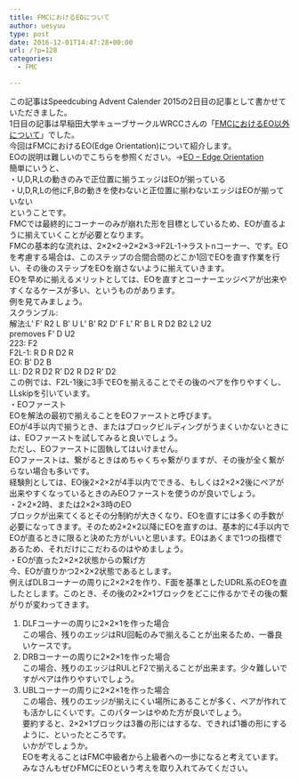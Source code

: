 ```yaml
---
title: FMCにおけるEOについて
author: uesyuu
type: post
date: 2016-12-01T14:47:28+00:00
url: /?p=128
categories:
  - FMC

---
```

この記事はSpeedcubing Advent Calender 2015の2日目の記事として書かせていただきました。  
1日目の記事は早稲田大学キューブサークルWRCCさんの「<a href="http://wrcc.main.jp/commentary_fmc/fmc/index" target="_blank" rel="noopener noreferrer">FMCにおけるEO以外について</a>」でした。  
今回はFMCにおけるEO(Edge Orientation)について紹介します。  
EOの説明は難しいのでこちらを参照ください。→<a href="http://cubesnet.web.fc2.com/BLD/3cycle/EO.html" target="_blank" rel="noopener noreferrer">EO &#8211; Edge Orientation</a>  
簡単にいうと、  
・U,D,R,Lの動きのみで正位置に揃うエッジはEOが揃っている  
・U,D,R,Lの他にF,Bの動きを使わないと正位置に揃わないエッジはEOが揃っていない  
ということです。  
FMCでは最終的にコーナーのみが崩れた形を目標としているため、EOが直るように揃えていくことが必要となります。  
FMCの基本的な流れは、2×2×2→2×2×3→F2L-1→ラストnコーナー、です。EOを考慮する場合は、このステップの合間合間のどこか1回でEOを直す作業を行い、その後のステップをEOを崩さないように揃えていきます。  
EOを早めに揃えるメリットとしては、EOを直すとコーナーエッジペアが出来やすくなるケースが多い、というものがあります。  
例を見てみましょう。  
スクランブル:  
解法:L&#8217; F&#8217; R2 L B&#8217; U L&#8217; B&#8217; R2 D&#8217; F L&#8217; R&#8217; B L R D2 B2 L2 U2  
premoves F&#8217; D U2  
223: F2  
F2L-1: R D R D2 R  
EO: B&#8217; D2 B  
LL: D2 R D2 R&#8217; D2 R D2 R&#8217; D2  
この例では、F2L-1後に3手でEOを揃えることでその後のペアを作りやすくし、LLskipを引いています。  
・EOファースト  
EOを解法の最初で揃えることをEOファーストと呼びます。  
EOが4手以内で揃うとき、またはブロックビルディングがうまくいかないときには、EOファーストを試してみると良いでしょう。  
ただし、EOファーストに固執してはいけません。  
EOファーストは、繋がるときはめちゃくちゃ繋がりますが、その後が全く繋がらない場合も多いです。  
経験則としては、EO後2×2×2が4手以内でできる、もしくは2×2×2後にペアが出来やすくなっているときのみEOファーストを使うのが良いでしょう。  
・2×2×2時、または2×2×3時のEO  
ブロックが出来てくるとその分制約が大きくなり、EOを直すには多くの手数が必要になってきます。そのため2×2×2以降にEOを直すのは、基本的に4手以内でEOが直るときに限ると決めた方がいいと思います。EOはあくまで1つの指標であるため、それだけにこだわるのはやめましょう。  
・EOが直った2×2×2状態からの繋げ方  
今、EOが直りかつ2×2×2状態であるとします。  
例えばDLBコーナーの周りに2×2×2を作り、F面を基準としたUDRL系のEOを直したとします。このとき、その後の2×2×1ブロックをどこに作るかでその後の繋がりが変わってきます。  
1. DLFコーナーの周りに2×2×1を作った場合  
この場合、残りのエッジはRU回転のみで揃えることが出来るため、一番良いケースです。  
2. DRBコーナーの周りに2×2×1を作った場合  
この場合、残りのエッジはRULとF2で揃えることが出来ます。少々難しいですがペアは作りやすいでしょう。  
3. UBLコーナーの周りに2×2×1を作った場合  
この場合、残りのエッジが揃えにくい場所にあることが多く、ペアが作れても活かしにくいです。このパターンはやめた方が良いでしょう。  
要約すると、2×2×1ブロックは3番の形にはするな、できれば1番の形にするように、といったところです。  
いかがでしょうか。  
EOを考えることはFMC中級者から上級者への一歩になると考えています。  
みなさんもぜひFMCにEOという考えを取り入れてみてください。